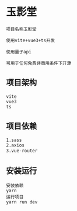 # 玉影堂

```text
项目名称玉影堂 

使用vite+vue3+ts开发 

使用量子api
 
可用于任何免费非商用条件下开源
```


## 项目架构

```text
vite
vue3
ts
```


## 项目依赖

```handlebars
1.sass
2.axios
3.vue-router
```

## 安装运行
```batch
安装依赖 
yarn
运行项目
yarn run dev
```